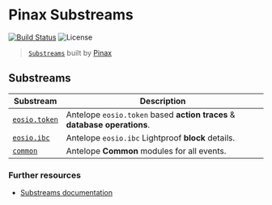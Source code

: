 # Pinax Substreams

[![Build Status](https://github.com/pinax-network/substreams/actions/workflows/ci.yml/badge.svg)](https://github.com/pinax-network/substreams/actions/workflows/ci.yml)
![License](https://img.shields.io/github/license/pinax-network/substreams)

> [`Substreams`](https://substreams.streamingfast.io) built by [Pinax](https://pinax.network)

## Substreams

| Substream      | Description |
|----------------|-------------|
| [`eosio.token`](substreams/eosio.token)  | Antelope `eosio.token` based **action traces** & **database operations**.
| [`eosio.ibc`](substreams/eosio.ibc)  | Antelope `eosio.ibc` Lightproof **block** details.
| [`common`](substreams/common)  | Antelope **Common** modules for all events.

### Further resources

- [Substreams documentation](https://substreams.streamingfast.io)
